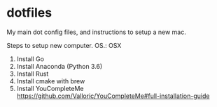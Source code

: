 # dotfiles
My main dot config files, and instructions to setup a new mac.

Steps to setup new computer.
OS.: OSX

1. Install Go
2. Install Anaconda (Python 3.6)
3. Install Rust
4. Install cmake with brew
5. Install YouCompleteMe https://github.com/Valloric/YouCompleteMe#full-installation-guide
